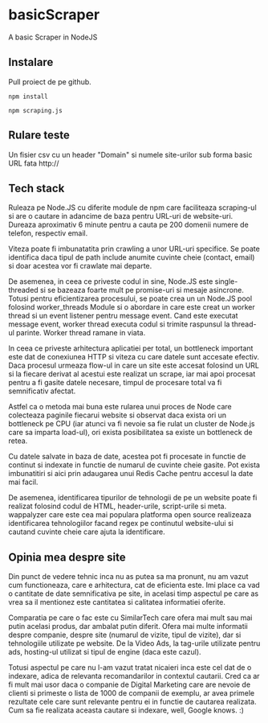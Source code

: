 # basicScraper

A basic Scraper in NodeJS

## Instalare

Pull proiect de pe github. 

```
npm install
```
```
npm scraping.js
```

## Rulare teste

Un fisier csv cu un header "Domain" si numele site-urilor sub forma basic URL fata http://

## Tech stack

Ruleaza pe Node.JS cu diferite module de npm care faciliteaza scraping-ul si are o cautare in adancime de baza pentru URL-uri de website-uri. Dureaza aproximativ 6 minute pentru a cauta pe 200 domenii numere de telefon, respectiv email.

Viteza poate fi imbunatatita prin crawling a unor URL-uri specifice. Se poate identifica daca tipul de path include anumite cuvinte cheie (contact, email) si doar acestea vor fi crawlate mai departe.

De asemenea, in ceea ce priveste codul in sine, Node.JS este single-threaded si se bazeaza foarte mult pe promise-uri si mesaje asincrone. Totusi pentru eficientizarea procesului, se poate crea un un Node.JS pool folosind worker_threads Module si o abordare in care este creat un worker thread si un event listener pentru message event. Cand este executat message event, worker thread executa codul si trimite raspunsul la thread-ul parinte. Worker thread ramane in viata.

In ceea ce priveste arhitectura aplicatiei per total, un bottleneck important este dat de conexiunea HTTP si viteza cu care datele sunt accesate efectiv. Daca procesul urmeaza flow-ul in care un site este accesat folosind un URL si la fiecare derivat al acestui este realizat un scrape, iar mai apoi procesat pentru a fi gasite datele necesare, timpul de procesare total va fi semnificativ afectat.

Astfel ca o metoda mai buna este rularea unui proces de Node care colecteaza paginile fiecarui website si observat daca exista ori un bottleneck pe CPU (iar atunci va fi nevoie sa fie rulat un cluster de Node.js care sa imparta load-ul), ori exista posibilitatea sa existe un bottleneck de retea.

Cu datele salvate in baza de date, acestea pot fi procesate in functie de continut si indexate in functie de numarul de cuvinte cheie gasite. Pot exista imbunatitiri si aici prin adaugarea unui Redis Cache pentru accesul la date mai facil.

De asemenea, identificarea tipurilor de tehnologii de pe un website poate fi realizat folosind codul de HTML, header-urile, script-urile si meta. wappalyzer care este cea mai populara platforma open source realizeaza identificarea tehnologiilor facand regex pe continutul website-ului si cautand cuvinte cheie care ajuta la identificare.

## Opinia mea despre site

Din punct de vedere tehnic inca nu as putea sa ma pronunt, nu am vazut cum functioneaza, care e arhitectura, cat de eficienta este. Imi place ca vad o cantitate de date semnificativa pe site, in acelasi timp aspectul pe care as vrea sa il mentionez este cantitatea si calitatea informatiei oferite.

Comparatia pe care o fac este cu SimilarTech care ofera mai mult sau mai putin acelasi produs, dar ambalat putin diferit. Ofera mai multe informatii despre companie, despre site (numarul de vizite, tipul de vizite), dar si tehnologiile utilizate pe website. De la Video Ads, la tag-urile utilizate pentru ads, hosting-ul utilizat si tipul de engine (daca este cazul).

Totusi aspectul pe care nu l-am vazut tratat nicaieri inca este cel dat de o indexare, adica de relevanta recomandarilor in contextul cautarii. Cred ca ar fi mult mai usor daca o companie de Digital Marketing care are nevoie de clienti si primeste o lista de 1000 de companii de exemplu, ar avea primele rezultate cele care sunt relevante pentru ei in functie de cautarea realizata. Cum sa fie realizata aceasta cautare si indexare, well, Google knows. :)
